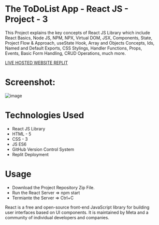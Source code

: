 # The ToDoList App - React JS - Project - 3

This Project explains the key concepts of React JS Library which include React Basics, Node JS, NPM, NPX, Virtual DOM, JSX, Components, State, Project Flow &amp; Approach, useState Hook, Array and Objects Concepts, Ids, Named and Default Exports, CSS Stylings, Handler Functions, Props, Events, Basic Form Handling, CRUD Operations, much more.

[LIVE HOSTED WEBSITE REPLIT](https://todolistapp-reactjs-project3.shubhamshriva15.repl.co/)

# Screenshot:

![image](https://user-images.githubusercontent.com/115470266/213871727-89c50277-e492-4486-8959-894ecf38a11e.png)


# Technologies Used

- React JS Library
- HTML - 5
- CSS - 3
- JS ES6
- GitHub Version Control System
- Replit Deployment

# Usage

- Download the Project Repository Zip File.
- Run the React Server => npm start
- Termiante the Server => Ctrl+C

React is a free and open-source front-end JavaScript library for building user interfaces based on UI components. It is maintained by Meta and a community of individual developers and companies.